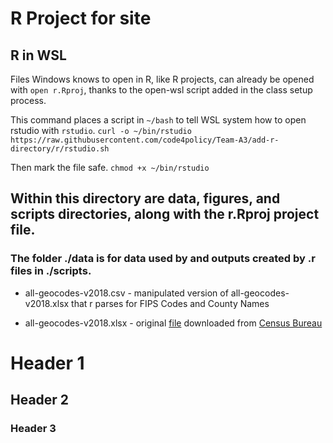 # R Project for site

## R in WSL
Files Windows knows to open in R, like R projects, can already be opened with `open r.Rproj`, thanks to the open-wsl script added in the class setup process. 

This command places a script in `~/bash` to tell WSL system how to open rstudio with `rstudio`.
`curl -o ~/bin/rstudio https://raw.githubusercontent.com/code4policy/Team-A3/add-r-directory/r/rstudio.sh` 

Then mark the file safe. 
`chmod +x ~/bin/rstudio`

## Within this directory are data, figures, and scripts directories, along with the r.Rproj project file.

### The folder ./data is for data used by and outputs created by .r files in ./scripts.

- all-geocodes-v2018.csv - manipulated version of all-geocodes-v2018.xlsx that r parses for FIPS Codes and County Names

- all-geocodes-v2018.xlsx - original [file](https://www2.census.gov/programs-surveys/popest/geographies/2018/all-geocodes-v2018.xlsx) downloaded from [Census Bureau](https://www.census.gov/geographies/reference-files/2018/demo/popest/2018-fips.html)





# Header 1
## Header 2
### Header 3